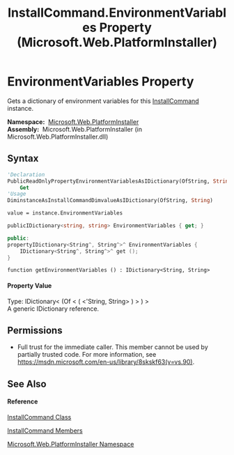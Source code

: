 ﻿---
title: InstallCommand.EnvironmentVariables Property  (Microsoft.Web.PlatformInstaller)
TOCTitle: EnvironmentVariables Property
ms:assetid: P:Microsoft.Web.PlatformInstaller.InstallCommand.EnvironmentVariables
ms:mtpsurl: https://msdn.microsoft.com/en-us/library/microsoft.web.platforminstaller.installcommand.environmentvariables(v=VS.90)
ms:contentKeyID: 22049576
ms.date: 05/02/2012
mtps_version: v=VS.90
f1_keywords:
- Microsoft.Web.PlatformInstaller.InstallCommand.EnvironmentVariables
- Microsoft.Web.PlatformInstaller.InstallCommand.get_EnvironmentVariables
dev_langs:
- CSharp
- JScript
- VB
- c++
api_location:
- Microsoft.Web.PlatformInstaller.dll
api_name:
- Microsoft.Web.PlatformInstaller.InstallCommand.EnvironmentVariables
- Microsoft.Web.PlatformInstaller.InstallCommand.get_EnvironmentVariables
api_type:
- Managed
topic_type:
- apiref
- kbSyntax
product_family_name: VS
ROBOTS: INDEX,FOLLOW
---

# EnvironmentVariables Property

Gets a dictionary of environment variables for this [InstallCommand](installcommand-class-microsoft-web-platforminstaller.md) instance.

**Namespace:**  [Microsoft.Web.PlatformInstaller](microsoft-web-platforminstaller-namespace.md)  
**Assembly:**  Microsoft.Web.PlatformInstaller (in Microsoft.Web.PlatformInstaller.dll)

## Syntax

``` vb
'Declaration
PublicReadOnlyPropertyEnvironmentVariablesAsIDictionary(OfString, String)
    Get
'Usage
DiminstanceAsInstallCommandDimvalueAsIDictionary(OfString, String)

value = instance.EnvironmentVariables
```

``` csharp
publicIDictionary<string, string> EnvironmentVariables { get; }
```

``` c++
public:
propertyIDictionary<String^, String^>^ EnvironmentVariables {
    IDictionary<String^, String^>^ get ();
}
```

``` jscript
function getEnvironmentVariables () : IDictionary<String, String>
```

#### Property Value

Type: IDictionary\< (Of \< ( \<'String, String\> ) \> ) \>  
A generic IDictionary reference.  

## Permissions

  - Full trust for the immediate caller. This member cannot be used by partially trusted code. For more information, see <https://msdn.microsoft.com/en-us/library/8skskf63(v=vs.90)>.

## See Also

#### Reference

[InstallCommand Class](installcommand-class-microsoft-web-platforminstaller.md)

[InstallCommand Members](installcommand-members-microsoft-web-platforminstaller.md)

[Microsoft.Web.PlatformInstaller Namespace](microsoft-web-platforminstaller-namespace.md)

